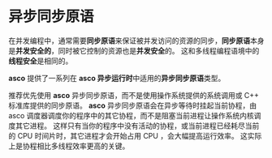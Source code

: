 # 异步同步原语

在并发编程中，通常需要**同步原语**来保证被并发访问的资源的同步，**同步原语**本身是**并发安全的**，同时被它控制的资源也是**并发安全**的。
这和多线程编程语境中的**线程安全**是相同的。

**asco** 提供了一系列在 **asco 异步运行时**中适用的**异步同步原语**类型。

推荐优先使用 **asco** 异步同步原语，而不是使用操作系统提供的系统调用或 C++ 标准库提供的同步原语。
**asco** 异步同步原语会在异步等待时挂起当前协程，由 asco 调度器调度你的程序中的其它协程，而不是阻塞当前进程让操作系统内核调度其它进程。
这样只有当你的程序中没有活动的协程，或当前进程已经耗尽当前的 CPU 时间片时，其它进程才会开始占用 CPU ，会大幅提高运行效率。
这实际上是协程相比多线程效率更高的关键。
